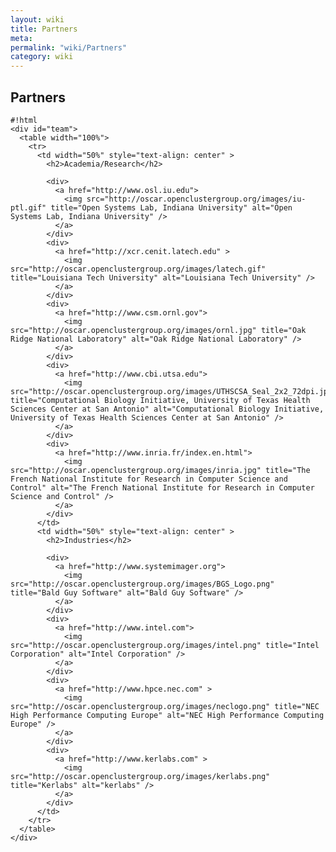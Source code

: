 ```yaml
---
layout: wiki
title: Partners
meta: 
permalink: "wiki/Partners"
category: wiki
---
```

<!-- Name: Partners -->
<!-- Version: 2 -->
<!-- Author: valleegr -->

## Partners


    #!html
    <div id="team">
      <table width="100%">
        <tr>
          <td width="50%" style="text-align: center" >
            <h2>Academia/Research</h2>
    
            <div>
              <a href="http://www.osl.iu.edu">
                <img src="http://oscar.openclustergroup.org/images/iu-ptl.gif" title="Open Systems Lab, Indiana University" alt="Open Systems Lab, Indiana University" />
              </a>
            </div>
            <div>
              <a href="http://xcr.cenit.latech.edu" >
                <img src="http://oscar.openclustergroup.org/images/latech.gif" title="Louisiana Tech University" alt="Louisiana Tech University" />
              </a>
            </div>
            <div>
              <a href="http://www.csm.ornl.gov">
                <img src="http://oscar.openclustergroup.org/images/ornl.jpg" title="Oak Ridge National Laboratory" alt="Oak Ridge National Laboratory" />
              </a>
            </div>
            <div>
              <a href="http://www.cbi.utsa.edu">
                <img src="http://oscar.openclustergroup.org/images/UTHSCSA_Seal_2x2_72dpi.jpg" title="Computational Biology Initiative, University of Texas Health Sciences Center at San Antonio" alt="Computational Biology Initiative, University of Texas Health Sciences Center at San Antonio" />
              </a>
            </div>
            <div>
              <a href="http://www.inria.fr/index.en.html">
                <img src="http://oscar.openclustergroup.org/images/inria.jpg" title="The French National Institute for Research in Computer Science and Control" alt="The French National Institute for Research in Computer Science and Control" />
              </a>
            </div>
          </td>
          <td width="50%" style="text-align: center" >
            <h2>Industries</h2>
          
            <div>
              <a href="http://www.systemimager.org">
                <img src="http://oscar.openclustergroup.org/images/BGS_Logo.png" title="Bald Guy Software" alt="Bald Guy Software" />
              </a>
            </div>
            <div>
              <a href="http://www.intel.com">
                <img src="http://oscar.openclustergroup.org/images/intel.png" title="Intel Corporation" alt="Intel Corporation" />
              </a>
            </div>
            <div>
              <a href="http://www.hpce.nec.com" >
                <img src="http://oscar.openclustergroup.org/images/neclogo.png" title="NEC High Performance Computing Europe" alt="NEC High Performance Computing Europe" />
              </a>
            </div>
            <div>
              <a href="http://www.kerlabs.com" >
                <img src="http://oscar.openclustergroup.org/images/kerlabs.png" title="Kerlabs" alt="kerlabs" />
              </a>
            </div>
          </td>
        </tr>
      </table>
    </div>
